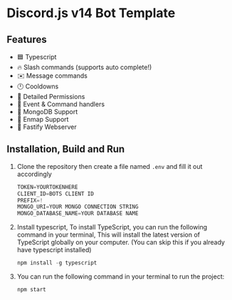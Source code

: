 # Discord.js v14 Bot Template

## Features

- 🟦 Typescript
- 🔥 Slash commands (supports auto complete!)
- ✉️ Message commands
- 🕛 Cooldowns
- 🏴 Detailed Permissions
- 💪 Event & Command handlers
- 🍃 MongoDB Support
- 📜 Enmap Support
- 🦁 Fastify Webserver

## Installation, Build and Run

1. Clone the repository then create a file named `.env` and fill it out accordingly

    ```js
    TOKEN=YOURTOKENHERE
    CLIENT_ID=BOTS CLIENT ID
    PREFIX=!
    MONGO_URI=YOUR MONGO CONNECTION STRING
    MONGO_DATABASE_NAME=YOUR DATABASE NAME
    ```

2. Install typescript, To install TypeScript, you can run the following command in your terminal, This will install the latest version of TypeScript globally on your computer. (You can skip this if you already have typescript installed)

    ```ts
    npm install -g typescript
    ```

3. You can run the following command in your terminal to run the project:

    ```js
    npm start
    ```
